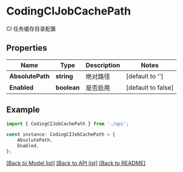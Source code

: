 # CodingCIJobCachePath

CI 任务缓存目录配置

## Properties

Name | Type | Description | Notes
------------ | ------------- | ------------- | -------------
**AbsolutePath** | **string** | 绝对路径 | [default to '']
**Enabled** | **boolean** | 是否启用 | [default to false]

## Example

```typescript
import { CodingCIJobCachePath } from './api';

const instance: CodingCIJobCachePath = {
    AbsolutePath,
    Enabled,
};
```

[[Back to Model list]](../README.md#documentation-for-models) [[Back to API list]](../README.md#documentation-for-api-endpoints) [[Back to README]](../README.md)
